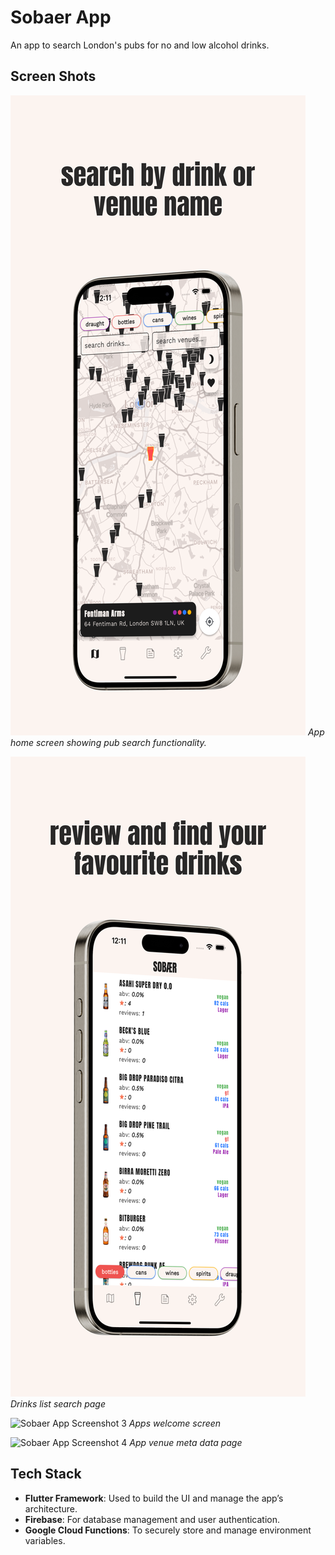 # Sobaer App

An app to search London's pubs for no and low alcohol drinks.

## Screen Shots

![Sobaer App Screenshot 1](assets/backgrounds/app_screnshot_map.png)
*App home screen showing pub search functionality.*

![Sobaer App Screenshot 2](assets/backgrounds/app_screenshot_drinks.png)
*Drinks list search page*

![Sobaer App Screenshot 3](path_to_image_3)
*Apps welcome screen*

![Sobaer App Screenshot 4](path_to_image_4)
*App venue meta data page*

## Tech Stack

- **Flutter Framework**: Used to build the UI and manage the app’s architecture.
- **Firebase**: For database management and user authentication.
- **Google Cloud Functions**: To securely store and manage environment variables.